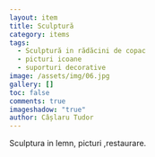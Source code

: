 ```yaml
---
layout: item
title: Sculptură
category: items
tags:
  - Sculptură in rădăcini de copac
  - picturi icoane
  - suporturi decorative
image: /assets/img/06.jpg
gallery: []
toc: false
comments: true
imageshadow: "true"
author: Câșlaru Tudor
---
```

Sculptura in lemn, picturi  ,restaurare.